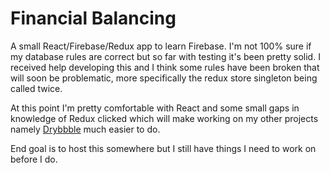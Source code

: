 # Financial Balancing

A small React/Firebase/Redux app to learn Firebase. I'm not 100% sure if my database rules are correct but so far with testing it's been pretty solid. I received help developing this and I think some rules have been broken that will soon be problematic, more specifically the redux store singleton being called twice.

At this point I'm pretty comfortable with React and some small gaps in knowledge of Redux clicked which will make working on my other projects namely [Drybbble](https://diope.github.com/drybbble) much easier to do.

End goal is to host this somewhere but I still have things I need to work on before I do.